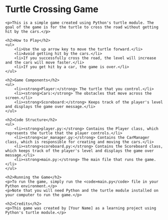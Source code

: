<!DOCTYPE html>
<html lang="en">
<head>
    <meta charset="UTF-8">
    <meta name="viewport" content="width=device-width, initial-scale=1.0">
    <title>Turtle Crossing Game</title>
</head>
<body>
    <h1>Turtle Crossing Game</h1>

    <p>This is a simple game created using Python's turtle module. The goal of the game is for the turtle to cross the road without getting hit by the cars.</p>

    <h2>How to Play</h2>
    <ul>
        <li>Use the up arrow key to move the turtle forward.</li>
        <li>Avoid getting hit by the cars.</li>
        <li>If you successfully cross the road, the level will increase and the cars will move faster.</li>
        <li>If you get hit by a car, the game is over.</li>
    </ul>

    <h2>Game Components</h2>
    <ul>
        <li><strong>Player:</strong> The turtle that you control.</li>
        <li><strong>Cars:</strong> The obstacles that move across the screen.</li>
        <li><strong>Scoreboard:</strong> Keeps track of the player's level and displays the game over message.</li>
    </ul>

    <h2>Code Structure</h2>
    <ul>
        <li><strong>player.py:</strong> Contains the Player class, which represents the turtle that the player controls.</li>
        <li><strong>car_manager.py:</strong> Contains the CarManager class, which is responsible for creating and moving the cars.</li>
        <li><strong>scoreboard.py:</strong> Contains the Scoreboard class, which keeps track of the player's level and displays the game over message.</li>
        <li><strong>main.py:</strong> The main file that runs the game.</li>
    </ul>

    <h2>Running the Game</h2>
    <p>To run the game, simply run the <code>main.py</code> file in your Python environment.</p>
    <p>Note that you will need Python and the turtle module installed on your computer to run the game.</p>

    <h2>Credits</h2>
    <p>This game was created by [Your Name] as a learning project using Python's turtle module.</p>
</body>
</html>

